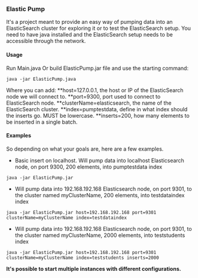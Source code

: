 ### Elastic Pump
It's a project meant to provide an easy way of pumping data into an ElasticSearch cluster for exploring it or to test the ElasticSearch setup.
You need to have java installed and the ElasticSearch setup needs to be accessible through the network.

#### Usage
Run Main.java
Or build ElasticPump.jar file and use the starting command:
```
java -jar ElasticPump.java
```
Where you can add:
**host=127.0.0.1, the host or IP of the ElasticSearch node we will connect to.
**port=9300, port used to connect to ElasticSearch node.
**clusterName=elasticsearch, the name of the ElasticSearch cluster.
**index=pumptestdata, define in what index should the inserts go. MUST be lowercase.
**inserts=200, how many elements to be inserted in a single batch.

#### Examples
So depending on what your goals are, here are a few examples.  

- Basic insert on localhost. Will pump data into localhost Elasticsearch node, on port 9300, 200 elements, into pumptestdata index
```
java -jar ElasticPump.jar
```  
- Will pump data into 192.168.192.168 Elasticsearch node, on port 9301, to the cluster named myClusterName, 200 elements, into testdataindex index
```
java -jar ElasticPump.jar host=192.168.192.168 port=9301 clusterName=myClusterName index=testdataindex
```  
- Will pump data into 192.168.192.168 Elasticsearch node, on port 9301, to the cluster named myClusterName, 2000 elements, into teststudents index
```
java -jar ElasticPump.jar host=192.168.192.168 port=9301 clusterName=myClusterName index=teststudents inserts=2000
```
  
**It's possible to start multiple instances with different configurations.**